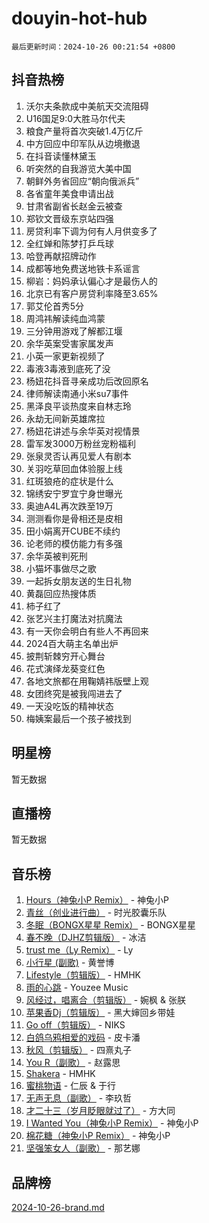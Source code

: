 # douyin-hot-hub

`最后更新时间：2024-10-26 00:21:54 +0800`

## 抖音热榜

1. 沃尔夫条款成中美航天交流阻碍
1. U16国足9:0大胜马尔代夫
1. 粮食产量将首次突破1.4万亿斤
1. 中方回应中印军队从边境撤退
1. 在抖音读懂林黛玉
1. 听突然的自我游览大美中国
1. 朝鲜外务省回应“朝向俄派兵”
1. 各省童年美食申请出战
1. 甘肃省副省长赵金云被查
1. 郑钦文晋级东京站四强
1. 房贷利率下调为何有人月供变多了
1. 全红婵和陈梦打乒乓球
1. 哈登再献招牌动作
1. 成都等地免费送地铁卡系谣言
1. 柳岩：妈妈承认偏心才是最伤人的
1. 北京已有客户房贷利率降至3.65%
1. 郭艾伦首秀5分
1. 周鸿祎解读纯血鸿蒙
1. 三分钟用游戏了解都江堰
1. 余华英案受害家属发声
1. 小英一家更新视频了
1. 毒液3毒液到底死了没
1. 杨妞花抖音寻亲成功后改回原名
1. 律师解读南通小米su7事件
1. 黑泽良平谈热度来自林志玲
1. 永劫无间新英雄席拉
1. 杨妞花讲述与余华英对视情景
1. 雷军发3000万粉丝宠粉福利
1. 张泉灵否认再见爱人有剧本
1. 关羽吃草回血体验服上线
1. 红斑狼疮的症状是什么
1. 锦绣安宁罗宜宁身世曝光
1. 奥迪A4L再次跌至19万
1. 测测看你是骨相还是皮相
1. 田小娟离开CUBE不续约
1. 论老师的模仿能力有多强
1. 余华英被判死刑
1. 小猫坏事做尽之歌
1. 一起拆女朋友送的生日礼物
1. 黄磊回应热搜体质
1. 柿子红了
1. 张艺兴主打魔法对抗魔法
1. 有一天你会明白有些人不再回来
1. 2024百大萌主名单出炉
1. 披荆斩棘穷开心舞台
1. 花式演绎龙葵变红色
1. 各地文旅都在用鞠婧祎版壁上观
1. 女团终究是被我闯进去了
1. 一天没吃饭的精神状态
1. 梅姨案最后一个孩子被找到

## 明星榜

暂无数据

## 直播榜

暂无数据

## 音乐榜

1. [Hours（神兔小P Remix）](https://sf5-hl-cdn-tos.douyinstatic.com/obj/tos-cn-ve-2774/oUXHUn2Ui2yeCiTUvQNIdgAycsCBBCBytMlfZw) - 神兔小P
1. [青丝（创业进行曲）](https://sf3-cdn-tos.douyinstatic.com/obj/tos-cn-ve-2774/ooYARJB5iBRNhCOkDsS3BAKW91CIMoQfwzwKLi) - 时光胶囊乐队
1. [冬眠（BONGX星星 Remix）](https://sf5-hl-cdn-tos.douyinstatic.com/obj/tos-cn-ve-2774/oMCfFFoE3LwQ7agAgOIG4ieExqkeAsxNBEkLdz) - BONGX星星
1. [春不晚（DJHZ剪辑版）](https://sf5-hl-cdn-tos.douyinstatic.com/obj/tos-cn-ve-2774/osEZa7YZ6wNo9QDABgfGFaCQKRQTNafsBJDnKt) - 冰洁
1. [trust me（Ly Remix）](https://sf5-hl-cdn-tos.douyinstatic.com/obj/tos-cn-ve-2774/oUo1M8fz5AfmMSExABQQKFE0eCMWgsiccfqrMA) - Ly
1. [小行星 (副歌)](https://sf5-hl-cdn-tos.douyinstatic.com/obj/tos-cn-ve-2774/oArWEvgkJwVsB0KMIw6iBsAoHAciIjJqzWeTQr) - 黄誉博
1. [Lifestyle（剪辑版）](https://sf3-cdn-tos.douyinstatic.com/obj/tos-cn-ve-2774/owfqGgjwG3V5lCLaAIezFMeg3LtuKNBaZKgzPV) - HMHK
1. [雨的心跳](https://sf3-cdn-tos.douyinstatic.com/obj/tos-cn-ve-2774/o0vI5NZuiJgxWIQQFhXO0RTrsiIAsBSiMIECz) - Youzee Music
1. [风经过，唱离合（剪辑版）](https://sf5-hl-cdn-tos.douyinstatic.com/obj/tos-cn-ve-2774/okllg5DG2MmUF3aiiDfBZx6ZLvfwOTtbCEAHyI) - 婉枫 & 张朕
1. [苹果香Dj（剪辑版）](https://sf3-cdn-tos.douyinstatic.com/obj/tos-cn-ve-2774/oEeIEQbYGAOspCTRAIeYF4Ok8LgZ8NBaRe4ztR) - 黑大婶回乡带娃
1. [Go off（剪辑版）](https://sf5-hl-cdn-tos.douyinstatic.com/obj/tos-cn-ve-2774/oYLJZTCGnIQBt2BsMBCFksOEMnDQesCr2gfZ7N) - NIKS
1. [白鸽乌鸦相爱的戏码](https://sf3-cdn-tos.douyinstatic.com/obj/tos-cn-ve-2774/oMVVEf6eDAOmFtNtCsEqKpIorBDM8Nkg6TZRqC) - 皮卡潘
1. [秋风（剪辑版）](https://sf5-hl-cdn-tos.douyinstatic.com/obj/tos-cn-ve-2774/ocGaU84LfAfzMd2wbXdQFpCGhBiXg82JNMRRie) - 四熹丸子
1. [You R（副歌）](https://sf3-cdn-tos.douyinstatic.com/obj/tos-cn-ve-2774/oc0MZn9aEfLkCFLIxKQQcgBjS9mBBuDttYPfZ1) - 赵露思
1. [Shakera](https://sf5-hl-cdn-tos.douyinstatic.com/obj/tos-cn-ve-2774/ocKtEBgQ8FiQCBDf3nj9Z9gEGEQ4fAZDYEocLY) - HMHK
1. [蜜桃物语](https://sf3-cdn-tos.douyinstatic.com/obj/tos-cn-ve-2774/oIhOSCZtIACtYU4XQkngiW9kCBfVD1Fz9IYeqL) - 仁辰 & 于行
1. [无声无息（副歌）](https://sf3-cdn-tos.douyinstatic.com/obj/tos-cn-ve-2774/osmzBBdYMBoz2NHW7AYiZEErnITswCiYzuA3Nf) - 李玖哲
1. [才二十三（岁月眨眼就过了）](https://sf6-cdn-tos.douyinstatic.com/obj/tos-cn-ve-2774/oYAvkTrUXEBMWYUbL3nl8i01MJ5skiIZASC2H) - 方大同
1. [I Wanted You（神兔小P Remix）](https://sf5-hl-cdn-tos.douyinstatic.com/obj/tos-cn-ve-2774/o4CAubmDQdZeEkstFnCvKIMDag8D2BSBOjfNuh) - 神兔小P
1. [棉花糖（神兔小P Remix）](https://sf3-cdn-tos.douyinstatic.com/obj/tos-cn-ve-2774/o0pEDf1GaEfEYJ1FbgOAFCITQ1zeFD3kgBWGcG) - 神兔小P
1. [坚强笨女人（副歌）](https://sf5-hl-cdn-tos.douyinstatic.com/obj/tos-cn-ve-2774/ospNInQiZvGWyBVg5zkNsAMct5uJIg1CrZiPL) - 那艺娜

## 品牌榜

[2024-10-26-brand.md](2024-10-26-brand.md)
